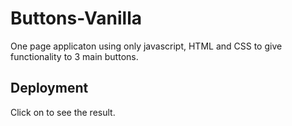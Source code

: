 # Buttons-Vanilla

One page applicaton using only javascript, HTML and CSS to give functionality to 3 main buttons. 

## Deployment

Click on to see the result.